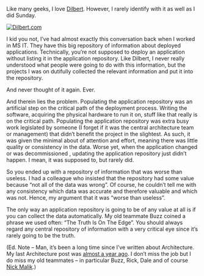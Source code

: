 Like many geeks, I love [Dilbert](http://dilbert.com/). However, I
rarely identify with it as well as I did Sunday.

[![Dilbert.com](http://dilbert.com/dyn/str_strip/000000000/00000000/0000000/000000/60000/0000/300/60359/60359.strip.sunday.gif)](http://dilbert.com/strips/comic/2009-07-12/ "Dilbert.com")

I kid you not, I’ve had almost exactly this conversation back when I
worked in MS IT. They have this big repository of information about
deployed applications. Technically, you’re not supposed to deploy an
application without listing it in the application repository. Like
Dilbert, I never really understood what people were going to do with
this information, but the projects I was on dutifully collected the
relevant information and put it into the repository.

And never thought of it again. Ever.

And therein lies the problem. Populating the application repository was
an artificial step on the critical path of the deployment process.
Writing the software, acquiring the physical hardware to run it on,
stuff like that really is on the critical path. Populating the
application repository was extra busy work legislated by someone (I
forget if it was the central architecture team or management) that
didn’t benefit the project in the slightest. As such, it was given the
minimal about of attention and effort, meaning there was little quality
or consistency in the data. Worse yet, when the application changed or
was decommissioned , updating the application repository just didn’t
happen. I mean, it was supposed to, but rarely did.

So you ended up with a repository of information that was worse than
useless. I had a colleague who insisted that the repository had some
value because “not all of the data was wrong”. Of course, he couldn’t
tell me with any consistency which data was accurate and therefore
valuable and which was not. Hence, my argument that it was “worse than
useless”.

The only way an application repository is going to be of any value at
all is if you can collect the data automatically. My old teammate Buzz
coined a phrase we used often: “The Truth Is On The Edge”. You should
always regard any central repository of information with a very critical
eye since it’s rarely going to be the truth.

(Ed. Note – Man, it’s been a long time since I’ve written about
Architecture. My last Architecture post was [almost a year
ago](http://devhawk.net/2008/07/25/morning-coffee-171/). I don’t
miss the job but I do miss my old teammates – in particular Buzz, Rick,
Dale and of course [Nick Malik](http://blogs.msdn.com/nickmalik).)
